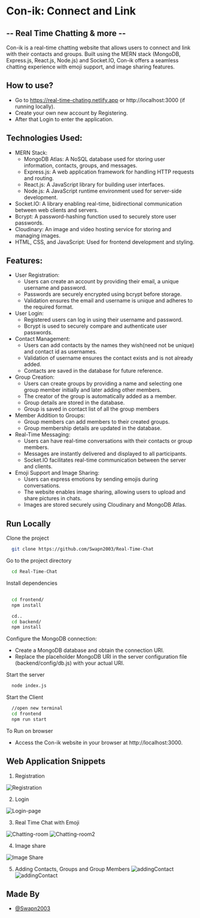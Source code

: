 # **Con-ik: Connect and Link** 
##  -- Real Time Chatting & more -- 


Con-ik is a real-time chatting website that allows users to connect and link with their contacts and groups. Built using the MERN stack (MongoDB, Express.js, React.js, Node.js) and Socket.IO, Con-ik offers a seamless chatting experience with emoji support, and image sharing features.

## How to use?
 - Go to https://real-time-chating.netlify.app or http://localhost:3000 (if running locally).
 - Create your own new account by Registering.
 - After that Login to enter the application. 

## Technologies Used:

-	MERN Stack:
    - MongoDB Atlas: A NoSQL database used for storing user information, contacts, groups, and messages.
    -	Express.js: A web application framework for handling HTTP requests and routing.
    -	React.js: A JavaScript library for building user interfaces.
    -	Node.js: A JavaScript runtime environment used for server-side development.
-	Socket.IO: A library enabling real-time, bidirectional communication between web clients and servers.
-	Bcrypt: A password-hashing function used to securely store user passwords.
-	Cloudinary: An image and video hosting service for storing and managing images.
-	HTML, CSS, and JavaScript: Used for frontend development and styling.

## Features:

-	User Registration:
    -	Users can create an account by providing their email, a unique username and password.
    -	Passwords are securely encrypted using bcrypt before storage.
    -	Validation ensures the email and username is unique and adheres to the required format.
-	User Login:
    -	Registered users can log in using their username and password.
    -	Bcrypt is used to securely compare and authenticate user passwords.
-	Contact Management:
    -	Users can add contacts by the names they wish(need not be unique) and contact id as usernames.
    -	Validation of username ensures the contact exists and is not already added.
    -	Contacts are saved in the database for future reference.
-	Group Creation:
    -	Users can create groups by providing a name and selecting one group member initially and later adding other members.
    -	The creator of the group is automatically added as a member.
    -	Group details are stored in the database.
    -	Group is saved in contact list of all the group members
-	Member Addition to Groups:
    -	Group members can add members to their created groups.
    -	Group membership details are updated in the database.
-	Real-Time Messaging:
    -	Users can have real-time conversations with their contacts or group members.
    -	Messages are instantly delivered and displayed to all participants.
    -	Socket.IO facilitates real-time communication between the server and clients.
-	Emoji Support and Image Sharing:
    -	Users can express emotions by sending emojis during conversations.
    -	The website enables image sharing, allowing users to upload and share pictures in chats.
    -	Images are stored securely using Cloudinary and MongoDB Atlas.

## Run Locally

Clone the project

```bash
  git clone https://github.com/Swapn2003/Real-Time-Chat
```

Go to the project directory

```bash
  cd Real-Time-Chat
```

Install dependencies

```bash
 
  cd frontend/
  npm install
```
```bash 
  cd..
  cd backend/
  npm install
```
Configure the MongoDB connection:
-	Create a MongoDB database and obtain the connection URI.
-	Replace the placeholder MongoDB URI in the server configuration file (backend/config/db.js) with your actual URI.



Start the server

```bash
  node index.js
```
Start the Client

```bash
  //open new terminal
  cd frontend
  npm run start
```
To Run on browser
-	Access the Con-ik website in your browser at http://localhost:3000.



## Web Application Snippets


1. Registration

![Registration](./real-chat-snippets/register.png)

2. Login

![Login-page](./real-chat-snippets/login.png)

3. Real Time Chat with Emoji 

![Chatting-room](./real-chat-snippets/chatpaneafterregister.png)
![Chatting-room2](./real-chat-snippets/realTimeChat.png)

4. Image share

![Image Share](./real-chat-snippets/imageShare.png)

5. Adding Contacts, Groups and Group Members
![addingContact](./real-chat-snippets/addingGroups.png)
![addingContact](./real-chat-snippets/addingContact.png)


## Made By

- [@Swapn2003](https://github.com/Swapn2003)

